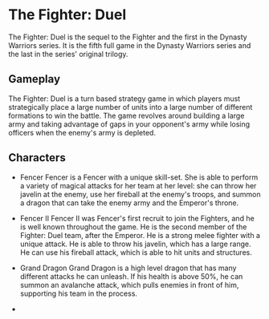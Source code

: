 # The Fighter: Duel

The Fighter: Duel is the sequel to the Fighter and the first in the Dynasty Warriors series. It is the fifth full game in the Dynasty Warriors series and the last in the series' original trilogy.

## Gameplay

The Fighter: Duel is a turn based strategy game in which players must strategically place a large number of units into a large number of different formations to win the battle. The game revolves around building a large army and taking advantage of gaps in your opponent's army while losing officers when the enemy's army is depleted.

## Characters

*   Fencer   Fencer is a Fencer with a unique skill-set. She is able to perform a variety of magical attacks for her team at her level: she can throw her javelin at the enemy, use her fireball at the enemy's troops, and summon a dragon that can take the enemy army and the Emperor's throne.

*   Fencer II  Fencer II was Fencer's first recruit to join the Fighters, and he is well known throughout the game. He is the second member of the Fighter: Duel team, after the Emperor. He is a strong melee fighter with a unique attack. He is able to throw his javelin, which has a large range. He can use his fireball attack, which is able to hit units and structures.

*   Grand Dragon  Grand Dragon is a high level dragon that has many different attacks he can unleash. If his health is above 50%, he can summon an avalanche attack, which pulls enemies in front of him, supporting his team in the process.

*